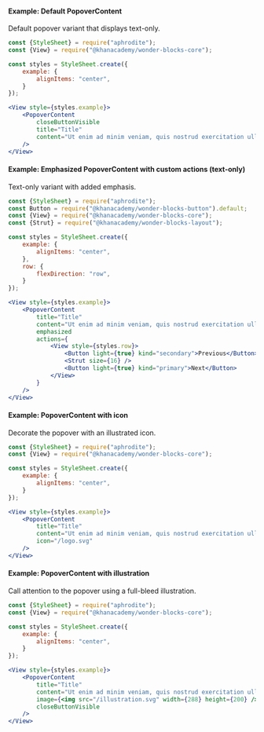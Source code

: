 #### Example: Default PopoverContent

Default popover variant that displays text-only.

```jsx
const {StyleSheet} = require("aphrodite");
const {View} = require("@khanacademy/wonder-blocks-core");

const styles = StyleSheet.create({
    example: {
        alignItems: "center",
    }
});

<View style={styles.example}>
    <PopoverContent
        closeButtonVisible
        title="Title"
        content="Ut enim ad minim veniam, quis nostrud exercitation ullamco laboris nisi ut aliquip commodo."
    />
</View>
```

#### Example: Emphasized PopoverContent with custom actions (text-only)

Text-only variant with added emphasis.

```jsx
const {StyleSheet} = require("aphrodite");
const Button = require("@khanacademy/wonder-blocks-button").default;
const {View} = require("@khanacademy/wonder-blocks-core");
const {Strut} = require("@khanacademy/wonder-blocks-layout");

const styles = StyleSheet.create({
    example: {
        alignItems: "center",
    },
    row: {
        flexDirection: "row",
    }
});

<View style={styles.example}>
    <PopoverContent
        title="Title"
        content="Ut enim ad minim veniam, quis nostrud exercitation ullamco laboris nisi ut aliquip commodo."
        emphasized
        actions={
            <View style={styles.row}>
                <Button light={true} kind="secondary">Previous</Button>
                <Strut size={16} />
                <Button light={true} kind="primary">Next</Button>
            </View>
        }
    />
</View>
```

#### Example: PopoverContent with icon

Decorate the popover with an illustrated icon.

```jsx
const {StyleSheet} = require("aphrodite");
const {View} = require("@khanacademy/wonder-blocks-core");

const styles = StyleSheet.create({
    example: {
        alignItems: "center",
    }
});

<View style={styles.example}>
    <PopoverContent
        title="Title"
        content="Ut enim ad minim veniam, quis nostrud exercitation ullamco laboris nisi ut aliquip commodo."
        icon="/logo.svg"
    />
</View>
```

#### Example: PopoverContent with illustration

Call attention to the popover using a full-bleed illustration.

```jsx
const {StyleSheet} = require("aphrodite");
const {View} = require("@khanacademy/wonder-blocks-core");

const styles = StyleSheet.create({
    example: {
        alignItems: "center",
    }
});

<View style={styles.example}>
    <PopoverContent
        title="Title"
        content="Ut enim ad minim veniam, quis nostrud exercitation ullamco laboris nisi ut aliquip commodo."
        image={<img src="/illustration.svg" width={288} height={200} />}
        closeButtonVisible
    />
</View>
```